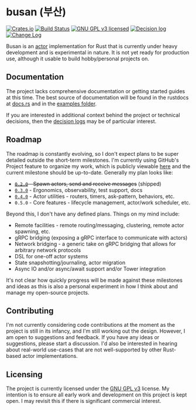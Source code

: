 # busan (부산)

[![Crates.io][crates-badge]][crates-url]
[![Build Status][actions-badge]][actions-url]
[![GNU GPL v3 licensed][gpl-badge]][gpl-url]
[![Decision log][decision-log-badge]][decision-log-url]
[![Change Log][change-log-badge]][change-log-url]

  [crates-badge]: https://img.shields.io/crates/v/busan.svg
  [crates-url]: https://crates.io/crates/busan
  [actions-badge]: https://github.com/JohnMurray/busan/actions/workflows/ci.yaml/badge.svg
  [actions-url]: https://github.com/JohnMurray/busan/actions/workflows/ci.yaml
  [gpl-badge]: https://img.shields.io/badge/license-GPL-blue.svg
  [gpl-url]: https://github.com/JohnMurray/busan/blob/main/LICENSE
  [decision-log-badge]: https://img.shields.io/badge/%F0%9F%93%83-decision%20log-blue
  [decision-log-url]: https://github.com/JohnMurray/busan/tree/main/decisions
  [change-log-badge]: https://img.shields.io/badge/%F0%9F%93%83-change%20log-blue
  [change-log-url]: https://github.com/JohnMurray/busan/blob/main/CHANGELOG.md

Busan is an [actor][wikipedia_actor] implementation for Rust that is currently under heavy
development and is experimental in nature. It is not yet ready for production use, although
it usable to build hobby/personal projects on.

  [wikipedia_actor]: https://en.wikipedia.org/wiki/Actor_model

## Documentation

The project lacks comprehensive documentation or getting started guides at this time. The best
source of documentation will be found in the rustdocs at [docs.rs][docs-rs-busan] and in the
[examples folder][examples-url].

If you are interested in additional context behind the project or technical decisions, then the
[decision logs][decision-log-url] may be of particular interest.

  [docs-rs-busan]: https://docs.rs/busan/latest/busan/
  [examples-url]: https://github.com/JohnMurray/busan/blob/main/examples/

## Roadmap

The roadmap is constantly evolving, so I don't expect plans to be super detailed outside
the short-term milestones. I'm currently using GitHub's Project feature to organize my work,
which is publicly viewable [here][github_project] and the current milestone should be
up-to-date. Generally my plan looks like:

  + ~~[`0.2.0`][m1] - Spawn actors, send and receive messages~~ (shipped)
  + [`0.3.0`][m2] - Ergonomics, observability, test support, docs
  + [`0.4.0`][m3] - Actor utilities - routers, timers, ask-pattern, behaviors, etc.
  + `0.5.0` - Core features - lifecycle management, actor/work scheduler, etc.

  [m1]: https://github.com/JohnMurray/busan/milestone/1
  [m2]: https://github.com/JohnMurray/busan/milestone/2
  [m3]: https://github.com/JohnMurray/busan/milestone/3

Beyond this, I don't have any defined plans. Things on my mind include:

  + Remote facilities - remote routing/messaging, clustering, remote actor spawning, etc.
  + gRPC bridging (exposing a gRPC interface to communicate with actors)
  + Network bridging - a generic take on gRPC bridging that allows for arbitrary network protocols
  + DSL for one-off actor systems
  + State snapshotting/journaling, actor migration
  + Async IO and/or async/await support and/or Tower integration

It's not clear how quickly progress will be made against these milestones and ideas as this is
also a personal experiment in how I think about and manage my open-source projects.

  [github_project]: https://github.com/users/JohnMurray/projects/1/views/1

## Contributing

I'm not currently considering code contributions at the moment as the project is still in its infancy,
and I'm still working out the design. However, I am open to suggestions and feedback. If you have any
ideas or suggestions, please start a discussion. I'd also be interested in hearing about
real-world use-cases that are not well-supported by other Rust-based actor implementations.

## Licensing

The project is currently licensed under the [GNU GPL v3][license] license. My intention is to
ensure all early work and development on this project is kept open. I may revisit this if there
is significant commercial interest.

  [license]: https://github.com/JohnMurray/busan/blob/main/LICENSE
